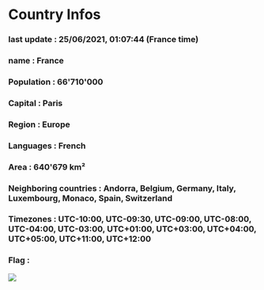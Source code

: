 # Country  Infos
### last update : 25/06/2021, 01:07:44 (France time)

### name : France
### Population : 66'710'000
### Capital : Paris
### Region : Europe
### Languages : French
### Area : 640'679 km²
### Neighboring countries : Andorra, Belgium, Germany, Italy, Luxembourg, Monaco, Spain, Switzerland
### Timezones : UTC-10:00, UTC-09:30, UTC-09:00, UTC-08:00, UTC-04:00, UTC-03:00, UTC+01:00, UTC+03:00, UTC+04:00, UTC+05:00, UTC+11:00, UTC+12:00

### Flag :
![](https://restcountries.eu/data/fra.svg)
